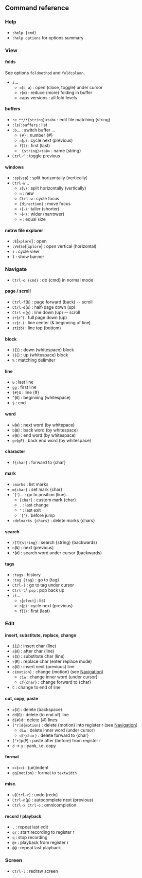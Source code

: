 Command reference
-----------------
### Help
- `:help {cmd}`
- `:help options` for options summary


### View
#### folds
See options `foldmethod` and `foldcolumn`.
- `z`...
  - `o`(`c`, `a`) : open (close, toggle) under cursor
  - `r`(`m`)      : reduce (more) folding in buffer
  - caps versions : all fold levels

#### buffers
- `:e **/*{string}<tab>` : edit file matching {string}
- `:ls`/`:buffers`       : list
- `:b`...                : switch buffer ...
  - `{#}`                  : number {#}
  - `n`(`p`)               : cycle next (previous)
  - `f`(`l`)               : first (last)
  - ` {string}<tab>`       : name {string}
- `Ctrl-^`               : toggle previous

#### windows
- `:sp`(`vsp`)    : split horizontally (vertically)
- `Ctrl-w`...
  - `s`(`v`)      : split horizontally (vertically)
  - `n`           : new
  - `Ctrl-w`      : cycle focus
  - `{direction}` : move focus
  - `+`(`-`)      : taller (shorter)
  - `>`(`<`)      : wider (narrower)
  - `=`           : equal size

#### netrw file explorer
- `:E`[`xplore`]        : open
- `:Ve`(`Se`)[`xplore`] : open vertical (horizontal)
- `i`                   : cycle view
- `I`                   : show banner


### Navigate
- `Ctrl-o {cmd}` : do {cmd} in normal mode

#### page / scroll
- `Ctrl-f`(`b`) : page forward (back) -- scroll
- `Ctrl-d`(`u`) : half-page down (up)
- `Ctrl-e`(`y`) : line down (up) -- scroll
- `z+`(`z^`)    : full page down (up)
- `zz`(`z.`)    : line center (& beginning of line)
- `zt`(`zb`)    : line top (bottom)

#### block
- `)`(`}`) : down (whitespace) block
- `(`(`{`) : up (whitespace) block
- `%`      : matching delimiter

#### line
- `G`      : last line
- `gg`     : first line
- `{#}G`   : line {#}
- `^`(`0`) : beginning (whitespace)
- `$`      : end

#### word
- `w`(`W`)   : next word (by whitepace)
- `b`(`B`)   : back word (by whitespace)
- `e`(`E`)   : end word (by whitespace) 
- `ge`(`gE`) : back end word (by whitespace)

#### character
- `f{char}` : forward to {char}

#### mark
- `:marks`            : list marks
- `m{char}`           : set mark {char}
- `` ` ``(`'`)...     : go to position (line)...
  - `{char}`            : custom mark {char}
  - `.`                 : last change
  - `"`                 : last exit
  - `` ` ``(`'`)        : before jump
- `:delmarks {chars}` : delete marks {chars}

#### search
- `/`(`?`)`{string}` : search {string} (backwards)
- `n`(`N`)           : next (previous)
- `*`(`#`)           : search word under cursor (backwards)

#### tags
- `:tags`         : history
- `:tag {tag}`    : go to {tag}
- `Ctrl-]`        : go to tag under cursor
- `Ctrl-t`/`:pop` : pop back up
- `:t`...
  - `s`[`elect`]  : list
  - `n`(`p`)      : cycle next (previous)
  - `f`(`l`)      : first (last)


### Edit
#### insert, substitute, replace, change
- `i`(`I`)      : insert char (line)
- `a`(`A`)      : after char (line)
- `s`(`S`)      : substitute char (line)
- `r`(`R`)      : replace char (enter replace mode)
- `o`(`O`)      : insert next (previous) line
- `c{motion}`   : change {motion} (see [Navigation](#navigation))
  - `ciw`         : change inner word (under cursor)
  - `cf{char}`    : change forward to {char}
- `C`           : change to end of line

#### cut, copy, paste
- `x`(`X`)         : delete (backspace)
- `dd`(`D`)        : delete (to end of) line
- `d{#}d`          : delete {#} lines
- `["r]d{motion}`  : delete {motion} into register r
                     (see [Navigation](#navigation))
  - `diw`            : delete inner word (under cursor)
  - `df{char}`       : delete forward to {char}
- `["r]p`(`P`)     : paste after (before) from register r
- `d` &rarr; `y`   : yank, i.e. copy

#### format
- `>>`(`<<`)   : (un)indent
- `gq{motion}` : format to `textwidth`

#### misc.
- `u`(`Ctrl-r`)   : undo (redo)
- `Ctrl-n`(`p`)   : autocomplete next (previous)
- `Ctrl-x Ctrl-o` : omnicompletion

#### record / playback
- `.`  : repeat last edit
- `qr` : start recording to register r
- `q`  : stop recording
- `@r` : playback from register r
- `@@` : repeat last playback


### Screen
- `Ctrl-l` : redraw screen
